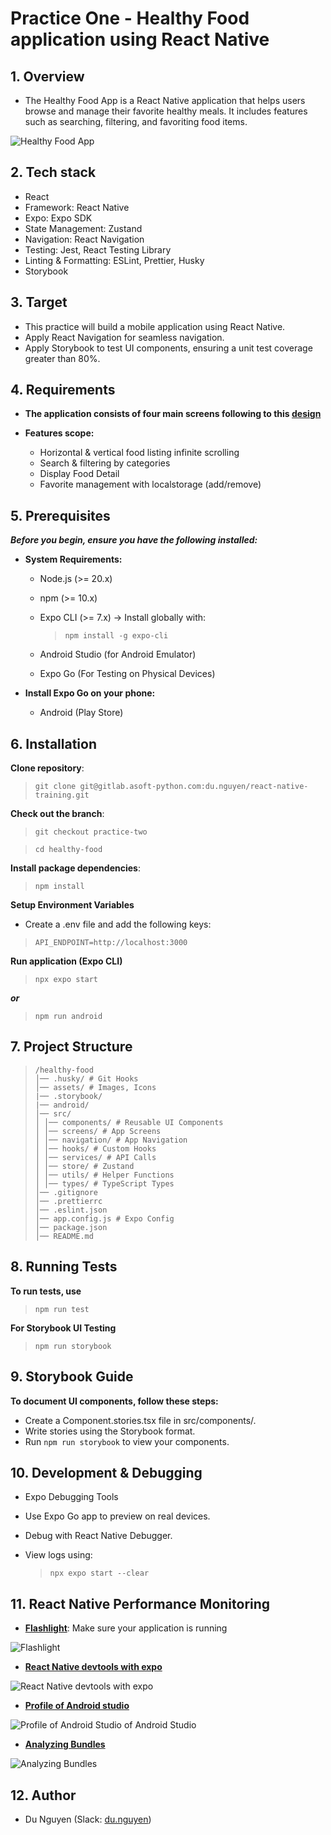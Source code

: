 # Practice One - Healthy Food application using React Native

## 1. Overview

- The Healthy Food App is a React Native application that helps users browse and manage their favorite healthy meals. It includes features such as searching, filtering, and favoriting food items.

![Healthy Food App](https://res.cloudinary.com/dn5vw6fjp/image/upload/v1743146355/Cover_jcgiay.png)

## 2. Tech stack

- React
- Framework: React Native
- Expo: Expo SDK
- State Management: Zustand
- Navigation: React Navigation
- Testing: Jest, React Testing Library
- Linting & Formatting: ESLint, Prettier, Husky
- Storybook

## 3. Target

- This practice will build a mobile application using React Native.
- Apply React Navigation for seamless navigation.
- Apply Storybook to test UI components, ensuring a unit test coverage greater than 80%.

## 4. Requirements

- **The application consists of four main screens following to this [design](<https://www.figma.com/file/LLkkEV64nhoR8empRw79Kl/Healthy-Food-App-(Community)?node-id=201%3A144&t=iVpH44LU0tyuYvtG-0>)**

- **Features scope:**

  - Horizontal & vertical food listing infinite scrolling
  - Search & filtering by categories
  - Display Food Detail
  - Favorite management with localstorage (add/remove)

## 5. Prerequisites

**_Before you begin, ensure you have the following installed:_**

- **System Requirements:**

  - Node.js (>= 20.x)
  - npm (>= 10.x)
  - Expo CLI (>= 7.x) → Install globally with:

    > ```
    > npm install -g expo-cli
    > ```

  - Android Studio (for Android Emulator)
  - Expo Go (For Testing on Physical Devices)

- **Install Expo Go on your phone:**
  - Android (Play Store)

## 6. Installation

**Clone repository**:

> ```
> git clone git@gitlab.asoft-python.com:du.nguyen/react-native-training.git
> ```

**Check out the branch**:

> ```
> git checkout practice-two
> ```

> ```
> cd healthy-food
> ```

**Install package dependencies**:

> ```
> npm install
> ```

**Setup Environment Variables**

- Create a .env file and add the following keys:

> ```
> API_ENDPOINT=http://localhost:3000
> ```

**Run application (Expo CLI)**

> ```
> npx expo start
> ```

**_or_**

> ```
> npm run android
> ```

## 7. Project Structure

> ```
> /healthy-food
> │── .husky/ # Git Hooks
> │── assets/ # Images, Icons
> |── .storybook/
> |── android/
> │── src/
> │ │── components/ # Reusable UI Components
> │ │── screens/ # App Screens
> │ │── navigation/ # App Navigation
> │ │── hooks/ # Custom Hooks
> │ │── services/ # API Calls
> │ │── store/ # Zustand
> │ │── utils/ # Helper Functions
> │ │── types/ # TypeScript Types
> │── .gitignore
> │── .prettierrc
> │── .eslint.json
> │── app.config.js # Expo Config
> │── package.json
> │── README.md
> ```

## 8. Running Tests

**To run tests, use**

> ```
> npm run test
> ```

**For Storybook UI Testing**

> ```
> npm run storybook
> ```

## 9. Storybook Guide

**To document UI components, follow these steps:**

- Create a Component.stories.tsx file in src/components/.
- Write stories using the Storybook format.
- Run `npm run storybook` to view your components.

## 10. Development & Debugging

- Expo Debugging Tools
- Use Expo Go app to preview on real devices.
- Debug with React Native Debugger.
- View logs using:

  > ```
  > npx expo start --clear
  > ```

## 11. React Native Performance Monitoring

- **[Flashlight](https://docs.flashlight.dev/)**: Make sure your application is running

![Flashlight](https://framerusercontent.com/images/dIJP6F8IoYtUUpMAGtPcetdQMw.png)

- **[React Native devtools with expo](https://docs.expo.dev/debugging/tools/)**

![React Native devtools with expo](https://docs.expo.dev/static/images/debugging/developer-menu.png)

- **[Profile of Android studio](https://developer.android.com/studio/profile)**

![Profile of Android Studio of Android Studio](https://developer.android.com/static/studio/images/profiler-home.png)

- **[Analyzing Bundles](https://docs.expo.dev/guides/analyzing-bundles/)**

![Analyzing Bundles](https://docs.expo.dev/static/images/atlas/atlas-overview.avif)

## 12. Author

- Du Nguyen (Slack: [du.nguyen](du.nguyen))
